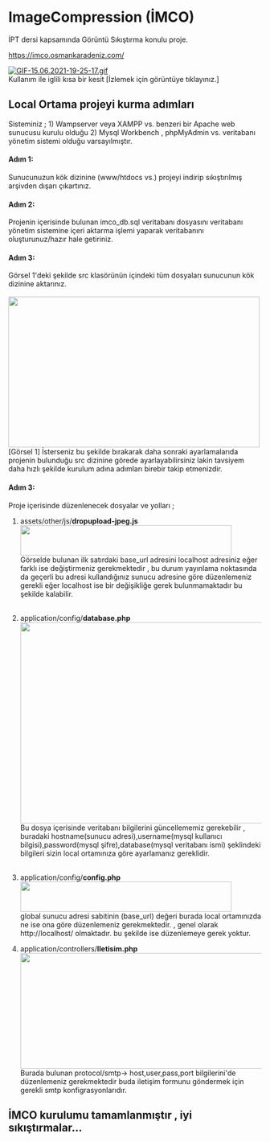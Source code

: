 # ImageCompression (İMCO)
İPT dersi kapsamında Görüntü Sıkıştırma konulu proje.

https://imco.osmankaradeniz.com/

<a href="https://gifyu.com/image/1TPq"><img src="https://s6.gifyu.com/images/GIF-15.06.2021-19-25-17.md.gif" alt="GIF-15.06.2021-19-25-17.gif" border="0" /></a>
<br/>
Kullanım ile iglili kısa bir kesit [İzlemek için görüntüye tıklayınız.]

<h2>Local Ortama projeyi kurma adımları</h2>

<p>
  Sisteminiz ;
  1) Wampserver veya XAMPP vs. benzeri bir Apache web sunucusu kurulu olduğu
  2) Mysql Workbench , phpMyAdmin vs. veritabanı yönetim sistemi olduğu
  varsayılmıştır.
  <p>
    
 
<h4>Adım 1: </h4> 
Sunucunuzun kök dizinine (www/htdocs vs.)  projeyi indirip sıkıştırılmış arşivden dışarı çıkartınız.

<h4>Adım 2: </h4> 
Projenin içerisinde bulunan imco_db.sql veritabanı dosyasını veritabanı yönetim sistemine içeri aktarma işlemi yaparak veritabanını oluşturunuz/hazır hale getiriniz.

<h4>Adım 3: </h4> 
Görsel 1'deki şekilde src klasörünün içindeki tüm dosyaları sunucunun kök dizinine aktarınız. <br><br>
<img width=500 height=300 src="https://user-images.githubusercontent.com/59146912/122083762-d0521580-ce09-11eb-9fe7-5cb4c6f64f42.png" />
[Görsel 1]
İsterseniz bu şekilde bırakarak daha sonraki ayarlamalarıda projenin bulunduğu src dizinine görede ayarlayabilirsiniz lakin tavsiyem daha hızlı şekilde kurulum adına adımları birebir takip etmenizdir.

<h4>Adım 3: </h4> 
Proje içerisinde düzenlenecek dosyalar ve yolları ;<br>

  1)  assets/other/js/<b>dropupload-jpeg.js</b> <br>
         <img width=420 height=60 src="https://user-images.githubusercontent.com/59146912/122084849-db597580-ce0a-11eb-87fa-0c3dc00b191d.png" /><br>
  Görselde bulunan ilk satırdaki base_url adresini localhost adresiniz eğer farklı ise değiştirmeniz gerekmektedir , bu durum yayınlama noktasında da geçerli bu adresi kullandığınız sunucu adresine göre düzenlemeniz gerekli eğer localhost ise bir değişikliğe gerek bulunmamaktadır bu şekilde kalabilir.
<br><br>
 2)  application/config/<b>database.php</b><br>
  <img width=500 height=400 src="https://user-images.githubusercontent.com/59146912/122085506-718d9b80-ce0b-11eb-9a26-15aeace47ab3.png" /><br>
Bu dosya içerisinde veritabanı bilgilerini güncellememiz gerekebilir , buradaki hostname(sunucu adresi),username(mysql kullanıcı bilgisi),password(mysql şifre),database(mysql veritabanı ismi) şeklindeki bilgileri sizin local ortamınıza göre ayarlamanız gereklidir.
<br><br>
3)  application/config/<b>config.php</b><br>
     <img width=420 height=60 src="https://user-images.githubusercontent.com/59146912/122086087-0e503900-ce0c-11eb-855c-07de68ed5ef6.png" /><br>
     global sunucu adresi sabitinin (base_url) değeri burada local ortamınızda ne ise ona göre düzenlemeniz gerekmektedir. , genel olarak http://localhost/ olmaktadır. bu şekilde ise düzenlemeye gerek yoktur.<br>
 
 4)  application/controllers/<b>Iletisim.php</b><br>
     <img width=1000 height=230 src="https://user-images.githubusercontent.com/59146912/122086599-861e6380-ce0c-11eb-9b70-c1282c346838.png" /><br>
     Burada bulunan  protocol/smtp-> host,user,pass,port bilgilerini'de düzenlemeniz gerekmektedir buda iletişim formunu göndermek için gerekli 
     smtp konfigrasyonlarıdır.
     
     
<h2>İMCO kurulumu tamamlanmıştır , iyi sıkıştırmalar...</h2> 
 



